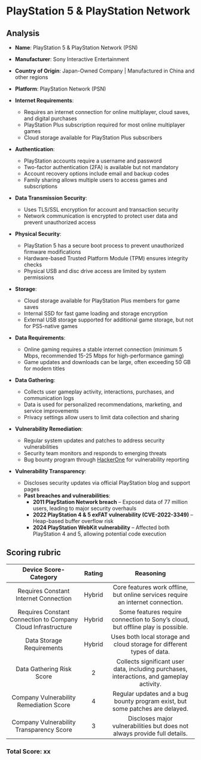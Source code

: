 # PlayStation 5 & PlayStation Network
## Analysis  
- **Name**: PlayStation 5 & PlayStation Network (PSN)  
- **Manufacturer**: Sony Interactive Entertainment  
- **Country of Origin**: Japan-Owned Company | Manufactured in China and other regions  
- **Platform**: PlayStation Network (PSN)  

- **Internet Requirements**:  
    - Requires an internet connection for online multiplayer, cloud saves, and digital purchases  
    - PlayStation Plus subscription required for most online multiplayer games  
    - Cloud storage available for PlayStation Plus subscribers  

- **Authentication**:  
    - PlayStation accounts require a username and password  
    - Two-factor authentication (2FA) is available but not mandatory  
    - Account recovery options include email and backup codes  
    - Family sharing allows multiple users to access games and subscriptions  

- **Data Transmission Security**:  
    - Uses TLS/SSL encryption for account and transaction security  
    - Network communication is encrypted to protect user data and prevent unauthorized access  

- **Physical Security**:  
    - PlayStation 5 has a secure boot process to prevent unauthorized firmware modifications  
    - Hardware-based Trusted Platform Module (TPM) ensures integrity checks  
    - Physical USB and disc drive access are limited by system permissions  

- **Storage**:  
    - Cloud storage available for PlayStation Plus members for game saves  
    - Internal SSD for fast game loading and storage encryption  
    - External USB storage supported for additional game storage, but not for PS5-native games  

- **Data Requirements**:  
    - Online gaming requires a stable internet connection (minimum 5 Mbps, recommended 15-25 Mbps for high-performance gaming)  
    - Game updates and downloads can be large, often exceeding 50 GB for modern titles  

- **Data Gathering**:  
    - Collects user gameplay activity, interactions, purchases, and communication logs  
    - Data is used for personalized recommendations, marketing, and service improvements  
    - Privacy settings allow users to limit data collection and sharing  

- **Vulnerability Remediation**:  
    - Regular system updates and patches to address security vulnerabilities  
    - Security team monitors and responds to emerging threats  
    - Bug bounty program through [HackerOne](https://hackerone.com/playstation) for vulnerability reporting  

- **Vulnerability Transparency**:  
    - Discloses security updates via official PlayStation blog and support pages  
    - **Past breaches and vulnerabilities**:  
        - **2011 PlayStation Network breach** – Exposed data of 77 million users, leading to major security overhauls  
        - **2022 PlayStation 4 & 5 exFAT vulnerability (CVE-2022-3349)** – Heap-based buffer overflow risk  
        - **2024 PlayStation WebKit vulnerability** – Affected both PlayStation 4 and 5, allowing potential code execution

## Scoring rubric
| Device Score-Category |  Rating | Reasoning | 
| :---: | :---: | :---: | 
| Requires Constant Internet Connection | Hybrid | Core features work offline, but online services require an internet connection. |
| Requires Constant Connection to Company Cloud Infrastructure | Hybrid | Some features require connection to Sony’s cloud, but offline play is possible. |
| Data Storage Requirements | Hybrid | Uses both local storage and cloud storage for different types of data. |
| Data Gathering Risk Score | 2 | Collects significant user data, including purchases, interactions, and gameplay activity. |
| Company Vulnerability Remediation Score | 4 | Regular updates and a bug bounty program exist, but some patches are delayed. |
| Company Vulnerability Transparency Score | 3 | Discloses major vulnerabilities but does not always provide full details. | 

### Total Score: xx
